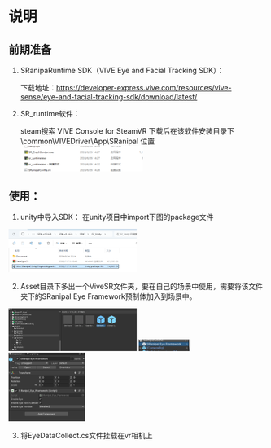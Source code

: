 # 说明
## 前期准备
1. SRanipaRuntime SDK（VIVE Eye and Facial Tracking SDK）：
   
   下载地址：https://developer-express.vive.com/resources/vive-sense/eye-and-facial-tracking-sdk/download/latest/

2. SR_runtime软件：
   
   steam搜索 VIVE Console for SteamVR
   下载后在该软件安装目录下 \common\VIVEDriver\App\SRanipal 位置
   <img src="images/1.png" width="50%" />

## 使用：
1. unity中导入SDK：
在unity项目中import下图的package文件
<img src="images/2.png" width="50%" />

2. Asset目录下多出一个ViveSR文件夹，要在自己的场景中使用，需要将该文件夹下的SRanipal Eye Framework预制体加入到场景中。
<img src="images/3.png" width="50%" />
<img src="images/4.png" width="20%" />
<img src="images/5.png" width="30%" />

3. 将EyeDataCollect.cs文件挂载在vr相机上
